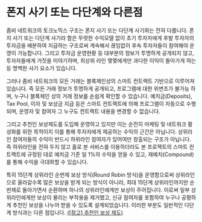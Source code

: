# 폰지 사기 또는 다단계와 다른점

좀비 네트워크의 토크노믹스 구조는 폰지 사기 또는 다단계 사기와는 전혀 다릅니다. 폰지 사기 또는 다단계 사기라 함은 뚜렷한 수익모델 없이 초기 투자자에게 후발 투자자의 투자금을 배분하여 지급하는 구조로써 계속해서 끊임없이 후속 투자자들이 참여해야 운영이 가능합니다. 그리고 투자금 운영현황 등 대부분의 정보가 투명하게 공개되지 않고, 투자자들에게 거짓을 이야기하며, 최상위 라인 몇몇에게만 과다한 이익이 돌아가게 하는 등 명백한 사기 요소가 있습니다.

그러나 좀비 네트워크의 모든 거래는 블록체인상의 스마트 컨트랙트 기반으로 이루어져 있습니다. 즉 모든 거래 정보가 투명하게 공개되고, 프로그램에 대한 위변조가 불가능 하며, 누구나 블록체인 상의 거래 정보를 손쉽게 확인할 수 있습니다. 예치금(Deposits), Tax Pool, 이자 및 보상금 지급 등은 스마트 컨트랙트에 의해 프로그램이 자동으로 수행되며, 운영자 및 참여자 그 누구도 컨트랙트 내용을 변경할 수 없습니다.

그리고 추천인 보상제도를 도입해 운영하고 있지만 이는 순전히 마케팅 및 네트워크 활성화를 위한 목적이지 이를 통해 투자자에게 제공하는 수익의 근간은 아닙니다. 상위라인 참여자들의 수익이 반드시 하위라인 참여자가 있어여만 창출되는 구조가 아닙니다. 즉 하위라인을 전혀 두지 않고 홀로 본 서비스를 이용하더라도 본 프로젝트의 스마트 컨트랙트에 규정된 대로 예치금 기준 일 1%의 수익을 얻을 수 있고, 재예치(Compound)를 통해 수익을 극대화할 수 있습니다.&#x20;

특히 15단계 상위라인 순번제 보상 방식(Round Robin 방식)을 운영함으로써 상위라인으로 올라갈수록 많은 보상을 받게 되는 방식이 아니라, 최대 15단계 상위라인까지만 순번제로 돌아가면서 순환하며 하나의 상위라인에게만 보상이 주어집니다. 이로써 일부 상위라인에게만 보상이 몰리는 부작용을 제거했고, 신규 참여자를 포함하여 누구나 공평하게 추천인 보상을 나누어 받을 수 있도록 설계되었습니다. 이러한 부분도 일반적인 다단계 방식과는 다른 점입니다. [(\[참고\] 추천인 보상 제도) ](../undefined-1/undefined-1.md)
